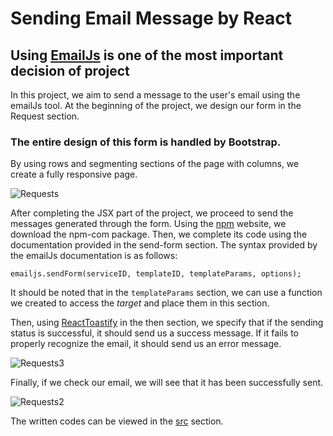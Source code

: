 # Sending Email Message by React
## Using [EmailJs](https://www.emailjs.com/) is one of the most important decision of project


In this project, we aim to send a message to the user's email using the emailJs tool.
At the beginning of the project, we design our form in the Request section. 
### The entire design of this form is handled by Bootstrap.
By using rows and segmenting sections of the page with columns, we create a fully responsive page.

![Requests](https://github.com/user-attachments/assets/f245725c-f882-4d17-98db-d4f4deba583a)

After completing the JSX part of the project, we proceed to send the messages generated through the form.
Using the [npm](https://www.npmjs.com/) website, we download the npm-com package.
Then, we complete its code using the documentation provided in the send-form section.
The syntax provided by the emailJs documentation is as follows:

```
emailjs.sendForm(serviceID, templateID, templateParams, options);
```
It should be noted that in the `templateParams` section, we can use a function we created to access the _target_ and place them in this section.

Then, using [ReactToastify](https://www.npmjs.com/package/react-toastify) in the then section, we specify that if the sending status is successful, it should send us a success message.
If it fails to properly recognize the email, it should send us an error message.

![Requests3](https://github.com/user-attachments/assets/a081197b-0a44-4e5f-905d-fdcc9a2c6d12)

Finally, if we check our email, we will see that it has been successfully sent.


![Requests2](https://github.com/user-attachments/assets/44a69b0b-6c12-4791-9a6d-73fc32ade47f)

The written codes can be viewed in the [src](https://github.com/aiaaee/Sending_Email_React/tree/main/Authentication/src) section.
